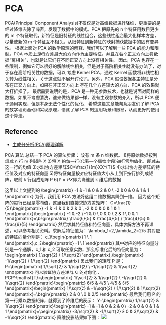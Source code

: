 # PCA

PCA\(Principal Component Analysis\)不仅仅是对高维数据进行降维，更重要的是经过降维去除了噪声，发现了数据中的模式。PCA 把原先的 n 个特征用数目更少的 m 个特征取代，新特征是旧特征的线性组合，这些线性组合最大化样本方差，尽量使新的 m 个特征互不相关。从旧特征到新特征的映射捕获数据中的固有变异性。 根据上面对 PCA 的数学原理的解释，我们可以了解到一些 PCA 的能力和限制。PCA 本质上是将方差最大的方向作为主要特征，并且在各个正交方向上将数据“离相关”，也就是让它们在不同正交方向上没有相关性。 因此，PCA 也存在一些限制，例如它可以很好的解除线性相关，但是对于高阶相关性就没有办法了，对于存在高阶相关性的数据，可以 考虑 Kernel PCA，通过 Kernel 函数将非线性相关转为线性相关，关于这点就不展开讨论了。另外，PCA 假设数据各主特征是分布在正交方向上，如果在非正交方向上 存在几个方差较大的方向，PCA 的效果就大打折扣了。 最后需要说明的是，PCA 是一种无参数技术，也就是说面对同样的数据，如果不考虑清洗，谁来做结果都一样，没有主观参数的介入，所以 PCA 便于通用实现，但是本身无法个性化的优化。 希望这篇文章能帮助朋友们了解 PCA 的数学理论基础和实现原理，借此了解 PCA 的适用场景和限制，从而更好的使用这个算法。

## Reference

* [主成分分析\(PCA\)原理详解](http://blog.jobbole.com/109015/)

PCA 算法 总结一下 PCA 的算法步骤： 设有 m 条 n 维数据。 1\)将原始数据按列组成 n 行 m 列矩阵 X 2\)将 X 的每一行\(代表一个属性字段\)进行零均值化，即减去这一行的均值 3\)求出协方差矩阵$C=\frac{1}{m}XX^{T}$ 4\)求出协方差矩阵的特征值及对应的特征向量 5\)将特征向量按对应特征值大小从上到下按行排列成矩阵，取前 k 行组成矩阵 P 6\)$Y=PX$即为降维到 k 维后的数据

这里以上文提到的 \begin{pmatrix} -1 & -1 & 0 & 2 & 0 \ -2 & 0 & 0 & 1 & 1 \end{pmatrix} 为例，我们用 PCA 方法将这组二维数据其降到一维。 因为这个矩阵的每行已经是零均值，这里我们直接求协方差矩阵： C=\frac{1}{5}\begin{pmatrix} -1 & -1 & 0 & 2 & 0 \ -2 & 0 & 0 & 1 & 1 \end{pmatrix}\begin{pmatrix} -1 & -2 \ -1 & 0 \ 0 & 0 \ 2 & 1 \ 0 & 1 \end{pmatrix}=\begin{pmatrix} \frac{6}{5} & \frac{4}{5} \ \frac{4}{5} & \frac{6}{5} \end{pmatrix} 然后求其特征值和特征向量，具体求解方法不再详述，可以参考相关资料。求解后特征值为： \lambda\_1=2,\lambda\_2=2/5 其对应的特征向量分别是： c\_1\begin{pmatrix} 1 \ 1 \end{pmatrix},c\_2\begin{pmatrix} -1 \ 1 \end{pmatrix} 其中对应的特征向量分别是一个通解，c\_1 和 c\_2 可取任意实数。那么标准化后的特征向量为： \begin{pmatrix} 1/\sqrt{2} \ 1/\sqrt{2} \end{pmatrix},\begin{pmatrix} -1/\sqrt{2} \ 1/\sqrt{2} \end{pmatrix} 因此我们的矩阵 P 是： P=\begin{pmatrix} 1/\sqrt{2} & 1/\sqrt{2} \ -1/\sqrt{2} & 1/\sqrt{2} \end{pmatrix} 可以验证协方差矩阵 C 的对角化： PCP^\mathsf{T}=\begin{pmatrix} 1/\sqrt{2} & 1/\sqrt{2} \ -1/\sqrt{2} & 1/\sqrt{2} \end{pmatrix}\begin{pmatrix} 6/5 & 4/5 \ 4/5 & 6/5 \end{pmatrix}\begin{pmatrix} 1/\sqrt{2} & -1/\sqrt{2} \ 1/\sqrt{2} & 1/\sqrt{2} \end{pmatrix}=\begin{pmatrix} 2 & 0 \ 0 & 2/5 \end{pmatrix} 最后我们用 P 的第一行乘以数据矩阵，就得到了降维后的表示： Y=\begin{pmatrix} 1/\sqrt{2} & 1/\sqrt{2} \end{pmatrix}\begin{pmatrix} -1 & -1 & 0 & 2 & 0 \ -2 & 0 & 0 & 1 & 1 \end{pmatrix}=\begin{pmatrix} -3/\sqrt{2} & -1/\sqrt{2} & 0 & 3/\sqrt{2} & -1/\sqrt{2} \end{pmatrix} 降维投影结果如下图： ![](http://blog.codinglabs.org/uploads/pictures/pca-tutorial/07.png)

